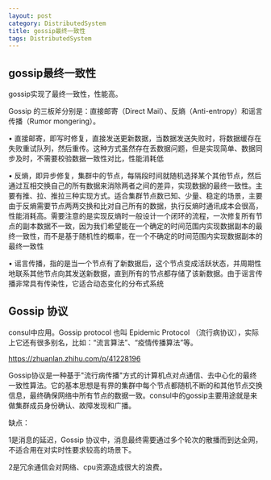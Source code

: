```yaml
---
layout: post
category: DistributedSystem
title: gossip最终一致性
tags: DistributedSystem
---
```


## gossip最终一致性

gossip实现了最终一致性，性能高。

Gossip 的三板斧分别是：直接邮寄（Direct Mail）、反熵（Anti-entropy）和谣言传播（Rumor mongering）。

 

• 直接邮寄，即写时修复，直接发送更新数据，当数据发送失败时，将数据缓存在失败重试队列，然后重传。这种方式虽然存在丢数据问题，但是实现简单、数据同步及时，不需要校验数据一致性对比，性能消耗低

• 反熵，即异步修复，集群中的节点，每隔段时间就随机选择某个其他节点，然后通过互相交换自己的所有数据来消除两者之间的差异，实现数据的最终一致性。主要有推、拉、推拉三种实现方式。适合集群节点数已知、少量、稳定的场景，主要由于反熵需要节点两两交换和比对自己所有的数据，执行反熵时通讯成本会很高，性能消耗高。需要注意的是实现反熵时一般设计一个闭环的流程，一次修复所有节点的副本数据不一致，因为我们希望能在一个确定的时间范围内实现数据副本的最终一致性，而不是基于随机性的概率，在一个不确定的时间范围内实现数据副本的最终一致性

• 谣言传播，指的是当一个节点有了新数据后，这个节点变成活跃状态，并周期性地联系其他节点向其发送新数据，直到所有的节点都存储了该新数据。由于谣言传播非常具有传染性，它适合动态变化的分布式系统



## Gossip 协议

consul中应用。Gossip protocol 也叫 Epidemic Protocol （流行病协议），实际上它还有很多别名，比如：“流言算法”、“疫情传播算法”等。

https://zhuanlan.zhihu.com/p/41228196

 

Gossip协议是一种基于"流行病传播"方式的计算机点对点通信、去中心化的最终一致性算法。它的基本思想是有界的集群中每个节点都随机不断的和其他节点交换信息，最终确保网络中所有节点的数据一致。consul中的gossip主要用途就是来做集群成员身份确认、故障发现和广播。

 

缺点：

1是消息的延迟，Gossip 协议中，消息最终需要通过多个轮次的散播而到达全网，不适合用在对实时性要求较高的场景下。

2是冗余通信会对网络、cpu资源造成很大的浪费。